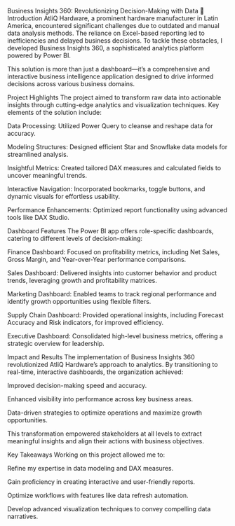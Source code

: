 Business Insights 360: Revolutionizing Decision-Making with Data 🌟
Introduction
AtliQ Hardware, a prominent hardware manufacturer in Latin America, encountered significant challenges due to outdated and manual data analysis methods. The reliance on Excel-based reporting led to inefficiencies and delayed business decisions. To tackle these obstacles, I developed Business Insights 360, a sophisticated analytics platform powered by Power BI.

This solution is more than just a dashboard—it’s a comprehensive and interactive business intelligence application designed to drive informed decisions across various business domains.

Project Highlights
The project aimed to transform raw data into actionable insights through cutting-edge analytics and visualization techniques. Key elements of the solution include:

Data Processing: Utilized Power Query to cleanse and reshape data for accuracy.

Modeling Structures: Designed efficient Star and Snowflake data models for streamlined analysis.

Insightful Metrics: Created tailored DAX measures and calculated fields to uncover meaningful trends.

Interactive Navigation: Incorporated bookmarks, toggle buttons, and dynamic visuals for effortless usability.

Performance Enhancements: Optimized report functionality using advanced tools like DAX Studio.

Dashboard Features
The Power BI app offers role-specific dashboards, catering to different levels of decision-making:

Finance Dashboard: Focused on profitability metrics, including Net Sales, Gross Margin, and Year-over-Year performance comparisons.

Sales Dashboard: Delivered insights into customer behavior and product trends, leveraging growth and profitability matrices.

Marketing Dashboard: Enabled teams to track regional performance and identify growth opportunities using flexible filters.

Supply Chain Dashboard: Provided operational insights, including Forecast Accuracy and Risk indicators, for improved efficiency.

Executive Dashboard: Consolidated high-level business metrics, offering a strategic overview for leadership.

Impact and Results
The implementation of Business Insights 360 revolutionized AtliQ Hardware’s approach to analytics. By transitioning to real-time, interactive dashboards, the organization achieved:

Improved decision-making speed and accuracy.

Enhanced visibility into performance across key business areas.

Data-driven strategies to optimize operations and maximize growth opportunities.

This transformation empowered stakeholders at all levels to extract meaningful insights and align their actions with business objectives.

Key Takeaways
Working on this project allowed me to:

Refine my expertise in data modeling and DAX measures.

Gain proficiency in creating interactive and user-friendly reports.

Optimize workflows with features like data refresh automation.

Develop advanced visualization techniques to convey compelling data narratives.
